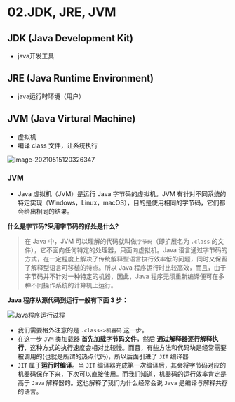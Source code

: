 # 02.JDK, JRE, JVM

## JDK (Java Development Kit)

* java开发工具

## JRE (Java Runtime Environment)

* java运行时环境（用户）

## JVM (Java Virtural Machine)

* 虚拟机
* 编译 class 文件，让系统执行

![image-20210515120326347](https://raw.githubusercontent.com/TWDH/Leetcode-From-Zero/pictures/img/image-20210515120326347.png)

### JVM

- Java 虚拟机（JVM）是运行 Java 字节码的虚拟机。JVM 有针对不同系统的特定实现（Windows，Linux，macOS），目的是使用相同的字节码，它们都会给出相同的结果。



**什么是字节码?采用字节码的好处是什么?**

> 在 Java 中，JVM 可以理解的代码就叫做`字节码`（即扩展名为 `.class` 的文件），它不面向任何特定的处理器，只面向虚拟机。Java 语言通过字节码的方式，在一定程度上解决了传统解释型语言执行效率低的问题，同时又保留了解释型语言可移植的特点。所以 Java 程序运行时比较高效，而且，由于字节码并不针对一种特定的机器，因此，Java 程序无须重新编译便可在多种不同操作系统的计算机上运行。

**Java 程序从源代码到运行一般有下面 3 步：**

![Java程序运行过程](https://images.xiaozhuanlan.com/photo/2019/0c82bb7b08fd8bf4ddcee69cfb6c9b60.png)

- 我们需要格外注意的是 `.class->机器码` 这一步。
- 在这一步 `JVM` 类加载器 **首先加载字节码文件**，然后 **通过解释器逐行解释执行**，这种方式的执行速度会相对比较慢。而且，有些方法和代码块是经常需要被调用的(也就是所谓的热点代码)，所以后面引进了 `JIT` 编译器
-  `JIT` 属于**运行时编译**。当 `JIT` 编译器完成第一次编译后，其会将字节码对应的机器码保存下来，下次可以直接使用。而我们知道，机器码的运行效率肯定是高于 `Java` 解释器的。这也解释了我们为什么经常会说 `Java` 是编译与解释共存的语言。































